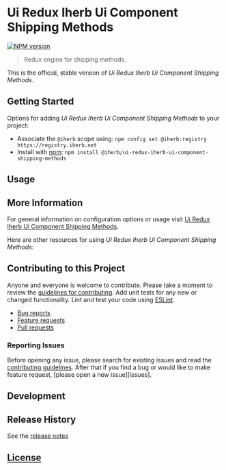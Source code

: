 # Ui Redux Iherb Ui Component Shipping Methods

 [![NPM version][npm-image]][npm-url]

> Redux engine for shipping methods.

This is the official, stable version of _Ui Redux Iherb Ui Component Shipping Methods_.

## Getting Started

Options for adding _Ui Redux Iherb Ui Component Shipping Methods_ to your project:

- Associate the `@iherb` scope using: `npm config set @iherb:registry https://registry.iherb.net`
- Install with [npm](https://npmjs.org/): `npm install @iherb/ui-redux-iherb-ui-component-shipping-methods`

## Usage

## More Information

For general information on configuration options or usage visit [Ui Redux Iherb Ui Component Shipping Methods]().

Here are other resources for using _Ui Redux Iherb Ui Component Shipping Methods_:

## Contributing to this Project

Anyone and everyone is welcome to contribute. Please take a moment to review the [guidelines for contributing](CONTRIBUTING.md). Add unit tests for any new or changed functionality. Lint and test your code using [ESLint][eslint-www].

- [Bug reports](CONTRIBUTING.md#bugs)
- [Feature requests](CONTRIBUTING.md#features)
- [Pull requests](CONTRIBUTING.md#pull-requests)

### Reporting Issues

Before opening any issue, please search for existing issues and read the [contributing guidelines](CONTRIBUTING.md). After that if you find a bug or would like to make feature request, [please open a new issue][issues].

## Development

## Release History

See the [release notes](CHANGELOG.md)

## [License](LICENSE.md)

[eslint-www]: http://www.eslint.org
[npm-url]: https://npm.iherb.net/package/@iherb/ui-redux-iherb-ui-component-shipping-methods
[npm-image]: https://shields.iherb.net/npm/v/@iherb/ui-redux-iherb-ui-component-shipping-methods.svg
